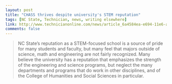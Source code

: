 ```yaml
---
layout: post
title: "CHASS thrives despite university's STEM reputation"
tags: [NC State, Technician, news, writing elsewhere]
link: http://www.technicianonline.com/news/article_6a4584ea-e694-11e6-ae9a-a79ab0a09fa2.html
comments: false
---
```

> NC State’s reputation as a STEM-focused school is a source of pride for many students and faculty, but many feel that majors outside of science, math and engineering are not fairly recognized. Many believe the university has a reputation that emphasizes the strength of the engineering and science programs, but neglect the many departments and programs that do work in other disciplines, and of the College of Humanities and Social Sciences in particular.